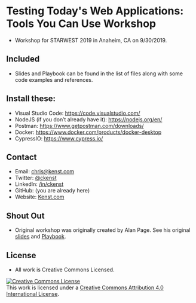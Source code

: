 # Testing Today's Web Applications: Tools You Can Use Workshop

- Workshop for STARWEST 2019 in Anaheim, CA on 9/30/2019.

## Included

- Slides and Playbook can be found in the list of files along with some code examples and references. 

## Install these:

- Visual Studio Code: https://code.visualstudio.com/
- NodeJS (if you don’t already have it): https://nodejs.org/en/
- Postman: https://www.getpostman.com/downloads/
- Docker: https://www.docker.com/products/docker-desktop
- CypressIO: https://www.cypress.io/

## Contact

- Email: chris@kenst.com
- Twitter: [@ckenst](https://twitter.com/ckenst)
- LinkedIn: [/in/ckenst](https://www.linkedin.com/in/ckenst/)
- GitHub: (you are already here)
- Website: [Kenst.com](https://www.kenst.com/)

## Shout Out

- Original workshop was originally created by Alan Page. See his original [slides](http://bit.ly/alantools) and [Playbook](http://bit.ly/toolsdocs). 

## License

- All work is Creative Commons Licensed.

<a rel="license" href="http://creativecommons.org/licenses/by/4.0/"><img alt="Creative Commons License" style="border-width:0" src="https://i.creativecommons.org/l/by/4.0/88x31.png" /></a><br />This work is licensed under a <a rel="license" href="http://creativecommons.org/licenses/by/4.0/">Creative Commons Attribution 4.0 International License</a>.
